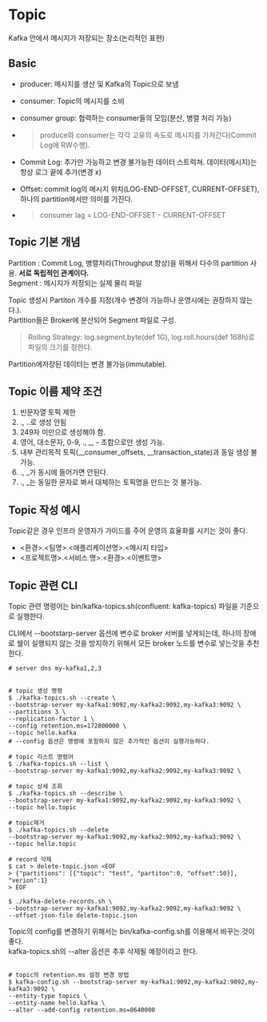 # Topic

Kafka 안에서 메시지가 저장되는 장소(논리적인 표현)  

## Basic

- producer: 메시지를 생산 및 Kafka의 Topic으로 보냄
- consumer: Topic의 메시지를 소비
- consumer group: 협력하는 consumer들의 모임(분산, 병렬 처리 가능)
- > produce와 consumer는 각각 고유의 속도로 메시지를 가져간다(Commit Log에 RW수행).  

- Commit Log: 추가만 가능하고 변경 불가능한 데이터 스트럭쳐. 데이터(메시지)는 항상 로그 끝에 추가(변경 x)
- Offset: commit log의 메시지 위치(LOG-END-OFFSET, CURRENT-OFFSET), 하나의 partition에서만 의미를 가진다.
- > consumer lag = LOG-END-OFFSET - CURRENT-OFFSET

## Topic 기본 개념

Partition : Commit Log, 병렬처리(Throughput 향상)을 위해서 다수의 partition 사용. **서로 독립적인 관계이다.**  
Segment : 메시지가 저장되는 실제 물리 파일  

Topic 생성시 Partiton 개수를 지정(개수 변경이 가능하나 운영시에는 권장하지 않는다.).  
Partition들은 Broker에 분산되어 Segment 파일로 구성.  
> Rolling Strategy: log.segment.byte(def 1G), log.roll.hours(def 168h)로 파일의 크기를 정한다.  

Partition에저장된 데이터는 변경 불가능(immutable).  

## Topic 이름 제약 조건
1. 빈문자열 토픽 제한
2. ., ..로 생성 안됨
3. 249자 미만으로 생성해야 함.
4. 영어, 대소문자, 0-9, ., _, - 조합으로만 생성 가능.
5. 내부 관리목적 토픽(__consumer_offsets, __transaction_state)과 동일 생성 불가능.
6. ., _가 동시에 들어가면 안된다.
7. ., _는 동일한 문자로 봐서 대체하는 토픽명을 만드는 것 불가능.

## Topic 작성 예시
Topic같은 경우 인프라 운영자가 가이드를 주어 운영의 효율화를 시키는 것이 좋다.
- <환경>.<팀명>.<애플리케이션명>.<메시지 타입>
- <프로젝트명>.<서비스 명>.<환경>.<이벤트명>

## Topic 관련 CLI

Topic 관련 명령어는 bin/kafka-topics.sh(confluent: kafka-topics) 파일을 기준으로 실행한다.  

CLI에서 --bootstarp-server 옵션에 변수로 broker 서버를 넣게되는데, 하나의 장애로 쉘이 실행되지 않는 것을 방지하기 위해서 모든 broker 노드를 변수로 넣는것을 추천한다.

```shell
# server dns my-kafka1,2,3


# topic 생성 명령 
$ ./kafka-topics.sh --create \
--bootstrap-server my-kafka1:9092,my-kafka2:9092,my-kafka3:9092 \
--partitions 3 \
--replication-factor 1 \
--config retention.ms=172800000 \
--topic hello.kafka
# --config 옵션은 명령에 포함하지 않은 추가적인 옵션이 실행가능하다.

# topic 리스트 명령어 
$ ./kafka-topics.sh --list \
--bootstrap-server my-kafka1:9092,my-kafka2:9092,my-kafka3:9092 \

# topic 상세 조회
$ ./kafka-topics.sh --describe \
--bootstrap-server my-kafka1:9092,my-kafka2:9092,my-kafka3:9092 \
--topic hello.topic

# topic제거
$ ./kafka-topics.sh --delete
--bootstrap-server my-kafka1:9092,my-kafka2:9092,my-kafka3:9092 \
--topic hello.topic

# record 삭제
$ cat > delete-topic.json <EOF
> {"partitions": [{"topic": "test", "partiton":0, "offset":50}], "verion":1}
> EOF

$ ./kafka-delete-records.sh \
--bootstrap-server my-kafka1:9092,my-kafka2:9092,my-kafka3:9092 \
--offset-json-file delete-topic.json

```

Topic의 config를 변경하기 위해서는 bin/kafka-config.sh를 이용해서 바꾸는 것이 좋다.  
kafka-topics.sh의 --alter 옵션은 추후 삭제될 예정이라고 한다.

```shell

# topic의 retention.ms 설정 변경 방법
$ kafka-config.sh --bootstrap-server my-kafka1:9092,my-kafka2:9092,my-kafka3:9092 \
--entity-type topics \
--entity-name hello.kafka \
--alter --add-config retention.ms=8640000

```
